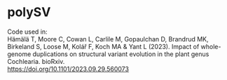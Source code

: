 # polySV
Code used in:<br/>
Hämälä T, Moore C, Cowan L, Carlile M, Gopaulchan D, Brandrud MK, Birkeland S, Loose M, Kolář F, Koch MA & Yant L (2023). Impact of whole-genome duplications on structural variant evolution in the plant genus Cochlearia. bioRxiv.<br/>https://doi.org/10.1101/2023.09.29.560073
